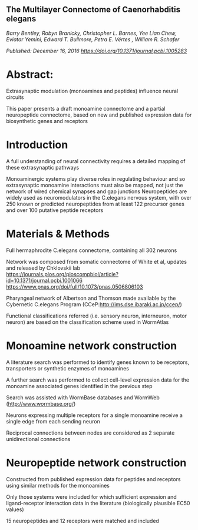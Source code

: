 ## The Multilayer Connectome of Caenorhabditis elegans
*Barry Bentley, Robyn Branicky, Christopher L. Barnes, Yee Lian Chew, Eviatar Yemini, Edward T. Bullmore, Petra E. Vértes , William R. Schafer*

*Published: December 16, 2016
https://doi.org/10.1371/journal.pcbi.1005283* 

# Abstract:
Extrasynaptic modulation (monoamines and peptides) influence neural circuits

This paper presents a draft monoamine connectome and a partial neuropeptide connectome, based on new and published expression data for biosynthetic genes and receptors

# Introduction
A full understanding of neural connectivity requires a detailed mapping of these extrasynaptic pathways

Monoaminergic systems play diverse roles in regulating behaviour and so extrasynaptic monoamine interactions must also be mapped, not just the network of wired chemical synapses and gap junctions
Neuropeptides are widely used as neuromodulators in the C.elegans nervous system, with over 250 known or predicted neuropeptides from at least 122 precursor genes and over 100 putative peptide receptors

# Materials & Methods
Full hermaphrodite C.elegans connectome, containing all 302 neurons

Network was composed from somatic connectome of White et al, updates and released by Chklovskii lab
https://journals.plos.org/ploscompbiol/article?id=10.1371/journal.pcbi.1001066
https://www.pnas.org/doi/full/10.1073/pnas.0506806103

Pharyngeal network of Albertson and Thomson made available by the Cybernetic C.elegans Program (CCeP:http://ims.dse.ibaraki.ac.jp/ccep/)

Functional classifications referred (i.e. sensory neuron, interneuron, motor neuron) are based on the classification scheme used in WormAtlas

# Monoamine network construction
A literature search was performed to identify genes known to be receptors, transporters or synthetic enzymes of monoamines

A further search was performed to collect cell-level expression data for the monoamine associated genes identified in the previous step

Search was assisted with WormBase databases and WormWeb (http://www.wormbase.org/)

Neurons expressing multiple receptors for a single monoamine receive a single edge from each sending neuron

Reciprocal connections between nodes are considered as 2 separate unidirectional connections

# Neuropeptide network construction
Constructed from published expression data for peptides and receptors using similar methods for the monoamines

Only those systems were included for which sufficient expression and ligand-receptor interaction data in the literature (biologically plausible EC50 values)

15 neuropeptides and 12 receptors were matched and included
